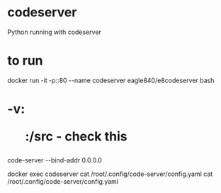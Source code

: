 # codeserver
Python running with codeserver



# to run

docker run -it -p:<port>:80  --name codeserver eagle840/e8codeserver  bash 
# -v:<dir>:/src   - check this
  
code-server --bind-addr 0.0.0.0

docker exec codeserver cat /root/.config/code-server/config.yaml
cat /root/.config/code-server/config.yaml

  
  

